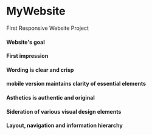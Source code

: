 # MyWebsite
First Responsive Website Project

#### Website's goal

#### First impression

#### Wording is clear and crisp

#### mobile version maintains clarity of essential elements

#### Asthetics is authentic and original

#### Sideration of various visual design elements 

#### Layout, navigation and information hierarchy

